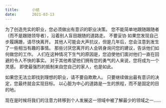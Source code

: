 ```yaml
---
title:      小结
date:       2021-03-13
---
```


为了创造充实的职业，您必须做出有意识的职业决策。 您不能简单地跟随跟随者（而不是跟随领导者），沿着别人盲目跟随的道路走。 不要妥协 如果您发现自己步履蹒跚，请尽快离开。 其他人可能会大声抗议，但是几年后，您会注意到发生了一些相当有趣的事情。 那些讨厌您离开的人会转身询问您的建议，告诉他们如何做您的工作。 人们在这种情况下生气的原因是，您迫使他们面对他们一直在回避的令人不快的事实。 对于其他希望他们拥有您的勇气的人来说，您将成为一个灵感。 即使最强烈的抵制来自您自己的家人，也是如此。

如果您无法立即找到理想的职业，请不要自欺欺人。 只要继续做出最有意识的决定，您最终就会实现目标。 以心脏为中心的道路是一生的旅程，而不是固定的目的地。

现在是时候将我们的注意力转移到个人发展这一领域中被了解最少的领域之一……